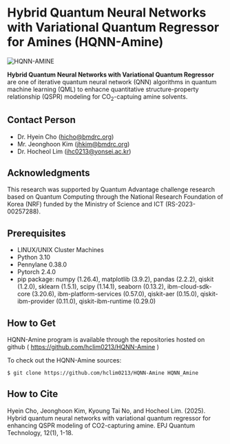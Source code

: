 # Hybrid Quantum Neural Networks with Variational Quantum Regressor for Amines (HQNN-Amine)
![HQNN-AMINE](https://github.com/user-attachments/assets/49250a7c-d8f5-4a9a-b656-94571f6d3c7b)

**Hybrid Quantum Neural Networks with Variational Quantum Regressor** are one of iterative quantum neural network (QNN) algorithms in quantum machine learning (QML) to enhacne quantitative structure-property relationship (QSPR) modeling for CO<sub>2</sub>-captuing amine solvents.

Contact Person
--------------
* Dr. Hyein Cho (hicho@bmdrc.org)
* Mr. Jeonghoon Kim (jhkim@bmdrc.org)
* Dr. Hocheol Lim (ihc0213@yonsei.ac.kr)

Acknowledgments
---------------
This research was supported by Quantum Advantage challenge research based on 
Quantum Computing through the National Research Foundation of Korea (NRF) 
funded by the Ministry of Science and ICT (RS-2023-00257288).

Prerequisites
-------------
* LINUX/UNIX Cluster Machines
* Python 3.10
* Pennylane 0.38.0
* Pytorch 2.4.0
* pip package: numpy (1.26.4), matplotlib (3.9.2), pandas (2.2.2), qiskit (1.2.0), sklearn (1.5.1), scipy (1.14.1), seaborn (0.13.2), ibm-cloud-sdk-core (3.20.6), ibm-platform-services (0.57.0), qiskit-aer (0.15.0), qiskit-ibm-provider (0.11.0), qiskit-ibm-runtime (0.29.0)

How to Get
----------
HQNN-Amine program is available through the repositories hosted on
github ( https://github.com/hclim0213/HQNN-Amine )

To check out the HQNN-Amine sources:

   `$ git clone https://github.com/hclim0213/HQNN-Amine HQNN_Amine`

How to Cite
----------
Hyein Cho, Jeonghoon Kim, Kyoung Tai No, and Hocheol Lim. (2025). Hybrid quantum neural networks with variational quantum regressor for enhancing QSPR modeling of CO2-capturing amine. EPJ Quantum Technology, 12(1), 1-18.
